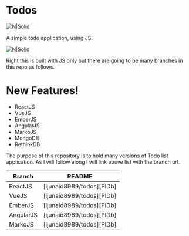 # Todos

[![N|Solid](https://avatars0.githubusercontent.com/u/13561999?s=60&v=4)](https://github.com/ijunaid8989)

A simple todo application, using JS.

[![N|Solid](https://i.imgur.com/7GeJgVF.png)](https://github.com/ijunaid8989)

Right this is built with JS only but there are going to be many branches in this repo as follows.

# New Features!

  - ReactJS
  - VueJS
  - EmberJS
  - AngularJS
  - MarkoJS
  - MongoDB
  - RethinkDB


The purpose of this repository is to hold many versions of Todo list application. As I will follow along I will link above list with the branch url.

| Branch | README |
| ------ | ------ |
| ReactJS | [ijunaid8989/todos][PlDb] |
| VueJS | [ijunaid8989/todos][PlDb] |
| EmberJS | [ijunaid8989/todos][PlDb] |
| AngularJS | [ijunaid8989/todos][PlDb] |
| MarkoJS | [ijunaid8989/todos][PlDb] |
